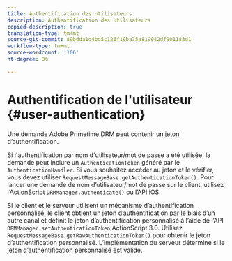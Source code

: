 ```yaml
---
title: Authentification des utilisateurs
description: Authentification des utilisateurs
copied-description: true
translation-type: tm+mt
source-git-commit: 89bdda1d4bd5c126f19ba75a819942df901183d1
workflow-type: tm+mt
source-wordcount: '106'
ht-degree: 0%

---
```



# Authentification de l&#39;utilisateur {#user-authentication}

Une demande Adobe Primetime DRM peut contenir un jeton d’authentification.

Si l&#39;authentification par nom d&#39;utilisateur/mot de passe a été utilisée, la demande peut inclure un `AuthenticationToken` généré par le `AuthenticationHandler`. Si vous souhaitez accéder au jeton et le vérifier, vous devez utiliser `RequestMessageBase.getAuthenticationToken()`. Pour lancer une demande de nom d’utilisateur/mot de passe sur le client, utilisez l’ActionScript `DRMManager.authenticate()` ou l’API iOS.

Si le client et le serveur utilisent un mécanisme d’authentification personnalisé, le client obtient un jeton d’authentification par le biais d’un autre canal et définit le jeton d’authentification personnalisé à l’aide de l’API `DRMManager.setAuthenticationToken` ActionScript 3.0. Utilisez `RequestMessageBase.getRawAuthenticationToken()` pour obtenir le jeton d’authentification personnalisé. L’implémentation du serveur détermine si le jeton d’authentification personnalisé est valide.
